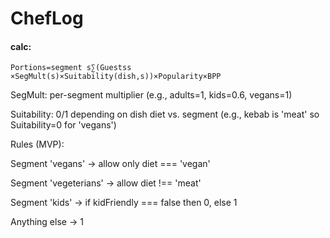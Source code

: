 # ChefLog

#### calc:
` Portions=segment s∑​(Guestss​×SegMult(s)×Suitability(dish,s))×Popularity×BPP `

SegMult: per-segment multiplier (e.g., adults=1, kids=0.6, vegans=1)

Suitability: 0/1 depending on dish diet vs. segment (e.g., kebab is 'meat' so Suitability=0 for 'vegans')

Rules (MVP):

Segment 'vegans' → allow only diet === 'vegan'

Segment 'vegeterians' → allow diet !== 'meat'

Segment 'kids' → if kidFriendly === false then 0, else 1

Anything else → 1